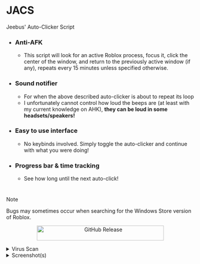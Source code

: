 # JACS
Jeebus' Auto-Clicker Script

- ### Anti-AFK
  - This script will look for an active Roblox process, focus it, click the center of the window, and return to the previously active window (if any), repeats every 15 minutes unless specified otherwise.
- ### Sound notifier
  - For when the above described auto-clicker is about to repeat its loop
  - I unfortunately cannot control how loud the beeps are (at least with my current knowledge on AHK), **they can be loud in some headsets/speakers!**
- ### Easy to use interface
  - No keybinds involved. Simply toggle the auto-clicker and continue with what you were doing!
- ### Progress bar & time tracking
  - See how long until the next auto-click!

<!-- ################## -->
#
> [!NOTE]
> Bugs may sometimes occur when searching for the Windows Store version of Roblox.

<p align="center"><a href="https://github.com/WoahItsJeebus/JACS/releases/download/Launcher/JACS_Launcher.exe">
  <img alt="GitHub Release" src="https://img.shields.io/github/v/release/WoahItsJeebus/JACS?sort=semver&display_name=tag&style=plastic&label=Download%20Latest" height="40" width="340">
</a></p>

<details><summary>Virus Scan</summary>
  VirusTotal Scan Results:
  - My script has been scanned using VirusTotal. One out of numerous antivirus engines flagged the executable, which is a known false positive associated with AutoHotkey scripts. I have submitted a report to the vendor for reevaluation.

  https://www.virustotal.com/gui/file/7f805801fc5ee3105ca36f533bcd6574af6f7853b78358862e76f6740bf88f13?nocache=1
</details>

<details><summary>Screenshot(s)</summary>
  <p align="center">
    <img src="https://github.com/user-attachments/assets/a371f014-856a-4882-81da-074cb1644bc6">
  </p>
</details>
